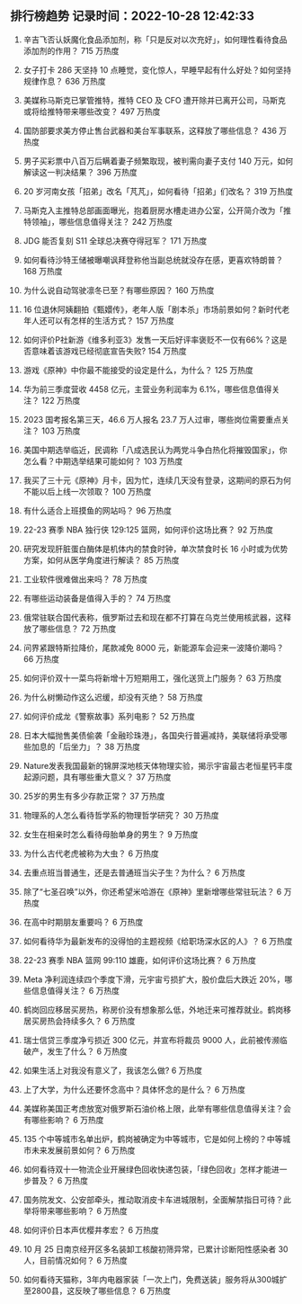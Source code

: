 
## 排行榜趋势 记录时间：2022-10-28 12:42:33
  
  1. 辛吉飞否认妖魔化食品添加剂，称「只是反对以次充好」，如何理性看待食品添加剂的作用？ 715 万热度
    
  2. 女子打卡 286 天坚持 10 点睡觉，变化惊人，早睡早起有什么好处？如何坚持规律作息？ 636 万热度
    
  3. 美媒称马斯克已掌管推特，推特 CEO 及 CFO 遭开除并已离开公司，马斯克或将给推特带来哪些改变？ 497 万热度
    
  4. 国防部要求美方停止售台武器和美台军事联系，这释放了哪些信息？ 436 万热度
    
  5. 男子买彩票中八百万后瞒着妻子频繁取现，被判需向妻子支付 140 万元，如何解读这一判决结果？ 396 万热度
    
  6. 20 岁河南女孩「招弟」改名「芃芃」，如何看待「招弟」们改名？ 319 万热度
    
  7. 马斯克入主推特总部画面曝光，抱着厨房水槽走进办公室，公开简介改为「推特领袖」，哪些信息值得关注？ 242 万热度
    
  8. JDG 能否复刻 S11 全球总决赛夺得冠军？ 171 万热度
    
  9. 如何看待沙特王储被曝嘲讽拜登称他当副总统就没存在感，更喜欢特朗普？ 168 万热度
    
  10. 为什么说自动驾驶凛冬已至？有哪些原因？ 160 万热度
    
  11. 16 位退休阿姨翻拍《甄嬛传》，老年人版「剧本杀」市场前景如何？新时代老年人还可以有怎样的生活方式？ 157 万热度
    
  12. 如何评价P社新游《维多利亚3》发售一天后好评率褒贬不一仅有66%？这是否意味着该游戏已经彻底宣告失败? 154 万热度
    
  13. 游戏《原神》中你最不能接受的设定是什么，为什么？ 125 万热度
    
  14. 华为前三季度营收 4458 亿元，主营业务利润率为 6.1%，哪些信息值得关注？ 122 万热度
    
  15. 2023 国考报名第三天，46.6 万人报名 23.7 万人过审，哪些岗位需要重点关注？ 103 万热度
    
  16. 美国中期选举临近，民调称「八成选民认为两党斗争白热化将摧毁国家」，你怎么看？中期选举结果可能如何？ 103 万热度
    
  17. 我买了三十元《原神》月卡，因为忙，连续几天没有登录，这期间的原石为何不能以后上线一次领取？ 100 万热度
    
  18. 有什么适合上班摸鱼的网站吗？ 96 万热度
    
  19. 22-23 赛季 NBA 独行侠 129:125 篮网，如何评价这场比赛？ 92 万热度
    
  20. 研究发现肝脏蛋白酶体是机体内的禁食时钟，单次禁食时长 16 小时或为优势方案，如何从医学角度进行解读？ 85 万热度
    
  21. 工业软件很难做出来吗？ 78 万热度
    
  22. 有哪些运动装备是值得入手的？ 74 万热度
    
  23. 俄常驻联合国代表称，俄罗斯过去和现在都不打算在乌克兰使用核武器，这释放了哪些信息？ 72 万热度
    
  24. 问界紧跟特斯拉降价，尾款减免 8000 元，新能源车会迎来一波降价潮吗？ 66 万热度
    
  25. 如何评价双十一菜鸟将新增十万短期用工，强化送货上门服务？ 63 万热度
    
  26. 为什么树懒动作这么迟缓，却没有灭绝？ 58 万热度
    
  27. 如何评价成龙《警察故事》系列电影？ 52 万热度
    
  28. 日本大幅抛售美债偷袭「金融珍珠港」，各国央行普遍减持，美联储将承受哪些加息的「后坐力」？ 38 万热度
    
  29. Nature发表我国最新的锦屏深地核天体物理实验，揭示宇宙最古老恒星钙丰度起源问题，具有哪些重大意义？ 37 万热度
    
  30. 25岁的男生有多少存款正常？ 37 万热度
    
  31. 物理系的人怎么看待哲学系的物理哲学研究？ 30 万热度
    
  32. 女生在相亲时怎么看待母胎单身的男生？ 9 万热度
    
  33. 为什么古代老虎被称为大虫？ 6 万热度
    
  34. 去重点班当普通生，还是去普通班当尖子生？为什么？ 6 万热度
    
  35. 除了“七圣召唤”以外，你还希望米哈游在《原神》里新增哪些常驻玩法？ 6 万热度
    
  36. 在高中时期朋友重要吗？ 6 万热度
    
  37. 如何看待华为最新发布的没得怕的主题视频《给职场深水区的人》？ 6 万热度
    
  38. 22-23 赛季 NBA 篮网 99:110 雄鹿，如何评价这场比赛？ 6 万热度
    
  39. Meta 净利润连续四个季度下滑，元宇宙亏损扩大，股价盘后大跌近 20%，哪些信息值得关注？ 6 万热度
    
  40. 鹤岗回应移居买房热，称房价没有想象那么低，外地迁来可推荐就业。鹤岗移居买房热会持续多久？ 6 万热度
    
  41. 瑞士信贷三季度净亏损近 300 亿元，并宣布将裁员 9000 人，此前被传濒临破产，发生了什么？ 6 万热度
    
  42. 如果生活上对我没有意义了，我该怎么做? 6 万热度
    
  43. 上了大学，为什么还要怀念高中？具体怀念的是什么？ 6 万热度
    
  44. 美媒称美国正考虑放宽对俄罗斯石油价格上限，此举有哪些信息值得关注？会有哪些影响？ 6 万热度
    
  45. 135 个中等城市名单出炉，鹤岗被确定为中等城市，它是如何上榜的？中等城市未来发展前景如何？ 6 万热度
    
  46. 如何看待双十一物流企业开展绿色回收快递包装，「绿色回收」怎样才能进一步普及？ 6 万热度
    
  47. 国务院发文、公安部牵头，推动取消皮卡车进城限制，全面解禁指日可待？此举将带来哪些影响？ 6 万热度
    
  48. 如何评价日本声优樱井孝宏？ 6 万热度
    
  49. 10 月 25 日南京经开区多名装卸工核酸初筛异常，已累计诊断阳性感染者 30 人，目前情况如何？ 6 万热度
    
  50. 如何看待天猫称，3年内电器家装「一次上门，免费送装」服务将从300城扩至2800县，这反映了哪些信息？ 6 万热度
    